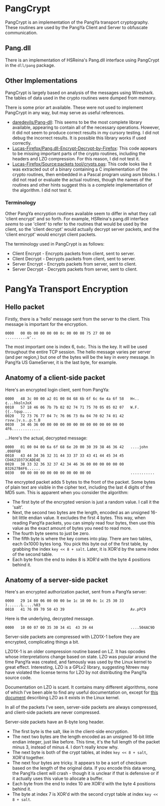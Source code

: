 # PangCrypt

PangCrypt is an implementation of the PangYa transport cryptography. These routines are used by the PangYa Client and Server to obfuscate communication.

## Pang.dll
There is an implementation of HSReina's Pang.dll interface using PangCrypt in the `dll/pang` package.

## Other Implementations

PangCrypt is largely based on analysis of the messages using Wireshark. The tables of data used in the crypto routines were dumped from memory.

There is some prior art available. These were not used to implement PangCrypt in any way, but may serve as useful references.

  * [daredevils/Pang-dll](https://github.com/davedevils/Pang-dll): This seems to be the most complete library available, appearing to contain all of the necessary operations. However, it did not seem to produce correct results in my cursory testing. I did not debug the incorrect results. It is possible this library works if used correctly.
  * [Lucas-Firefox/Pang.dll-Encrypt-Decrypt-by-Firefox](https://github.com/Lucas-Firefox/Pang.dll-Encrypt-Decrypt-by-Firefox): This code appears to be missing important parts of the crypto routines, including the headers and LZO compression. For this reason, I did not test it.
  * [Lucas-Firefox/Source:packets tool/crypts.pas](https://github.com/Lucas-Firefox/Source/blob/master/packets%20tool/crypts.pas): This code looks like it was extracted out of a binary containing a C implementation of the crypto routines, then embedded in a Pascal program using asm blocks. I did not read or evaluate the actual routines, though the names of the routines and other hints suggest this is a complete implementation of the algorithm. I did not test it.

### Terminology

Other PangYa encryption routines available seem to differ in what they call 'client encrypt' and so forth. For example, HSReina's pang.dll interface _seems_ to use 'client' to refer to the routines that would be used by the client, so the 'client decrypt' would actually decrypt server packets, and the 'client encrypt' would encrypt client packets.

The terminology used in PangCrypt is as follows:

  * Client Encrypt - Encrypts packets from client, sent to server.
  * Client Decrypt - Decrypts packets from client, sent to server.
  * Server Encrypt - Encrypts packets from server, sent to client.
  * Server Decrypt - Decrypts packets from server, sent to client.

# PangYa Transport Encryption

## Hello packet

Firstly, there is a 'hello' message sent from the server to the client. This message is important for the encryption.

```
0000   00 0b 00 00 00 00 0c 00 00 00 75 27 00 00         ..........u'..
```

The most important one is index 6, `0x0c`. This is the key. It will be used throughout the entire TCP session. The hello message varies per server (and per region,) but one of the bytes will be the key in every message. In PangYa US GameServer, it is the last byte, for example.

## Anatomy of a client-side packet

Here's an encrypted login client, sent from PangYa:

```
0000   48 3c 00 00 a2 01 00 04 68 6b 6f 6c 6e 4a 6f 58   H<..¢...hkolnJoX
0010   57 18 46 06 7b 7b 02 02 74 71 75 70 05 05 02 07   W.F.{{..tqup....
0020   72 73 76 77 04 7c 76 06 73 0a 04 70 02 74 01 42   rsvw.|v.s..p.t.B
0030   34 46 36 00 00 00 00 00 00 00 00 00 00 00 00 00   4F6.............
```

...Here's the actual, decrypted message:

```
0000   01 00 04 00 6a 6f 68 6e 20 00 30 39 38 46 36 42   ....john .098F6B
0010   43 44 34 36 32 31 44 33 37 33 43 41 44 45 34 45   CD4621D373CADE4E
0020   38 33 32 36 32 37 42 34 46 36 00 00 00 00 00 00   832627B4F6......
0030   00 00 00 00 00 00 00 00 00 00 00                  ...........
```

The encrypted packet adds 5 bytes to the front of the packet. Some bytes of plain text are visible in the cipher text, including the last 4 digits of the MD5 sum. This is apparent when you consider the algorithm:

  * The first byte of the encrypted version is just a random value. I call it the 'salt'.
  * Next, the second two bytes are the length, encoded as an unsigned 16-bit little endian value. It excludes the first 4 bytes. This way, when reading PangYa packets, you can simply read four bytes, then use this value as the exact amount of bytes you need to read more.
  * The fourth byte seems to just be zero.
  * The fifth byte is where the key comes into play. There are two tables, each 0x1000 bytes long. You pick this byte out of the first table, by grabbing the index `key << 8 + salt`. Later, it is XOR'd by the same index of the second table.
  * Each byte from the end to index 8 is XOR'd with the byte 4 positions behind it.

## Anatomy of a server-side packet

Here's an encrypted authorization packet, sent from a PangYa server:

```
0000   29 14 00 06 00 00 00 be 1c 10 00 0c 1c 25 30 33   )......¾.....%03
0010   41 76 09 70 50 43 39                              Av.pPC9
```

Here is the underlying, decrypted message.

```
0000   10 00 07 00 35 30 34 41  43 39 44                 ....504AC9D
```

Server-side packets are compressed with LZO1X-1 before they are encrypted, complicating things a bit.

LZO1X-1 is an older compression routine based on LZ. It has opcodes whose interpretations change based on state. LZO was popular around the time PangYa was created, and famously was used by the Linux kernel to great effect. Interesting, LZO is a GPLv2 library, suggesting Ntreev may have violated the license terms for LZO by not distributing the PangYa source code.

Documentation on LZO is scant. It contains many different algorithms, none of which I've been able to find any useful documentation on, except for [this document](http://www.infradead.org/~mchehab/kernel_docs/unsorted/lzo.html) describing LZO as it exists in the Linux kernel.

In all of the packets I've seen, server-side packets are always compressed, and client-side packets are never compressed.

Server-side packets have an 8-byte long header.

  * The first byte is the salt, like in the client-side encryption.
  * The next two bytes are the length encoded as an unsigned 16-bit little endian integer, just like before. This time, it's the full length of the packet minus 3, instead of minus 4. I don't really know why.
  * The next byte is both of the crypt tables, at index `key << 8 + salt`, XOR'd together.
  * The next four bytes are tricky. It appears to be a sort of checksum based on the length of the original data. If you encode this data wrong, the PangYa client will crash - though it is unclear if that is defensive or if it actually uses this value to allocate a buffer.
  * Each byte from the end to index 10 are XOR'd with the byte 4 positions behind it.
  * The byte at index 7 is XOR'd with the second crypt table at index `key << 8 + salt`.